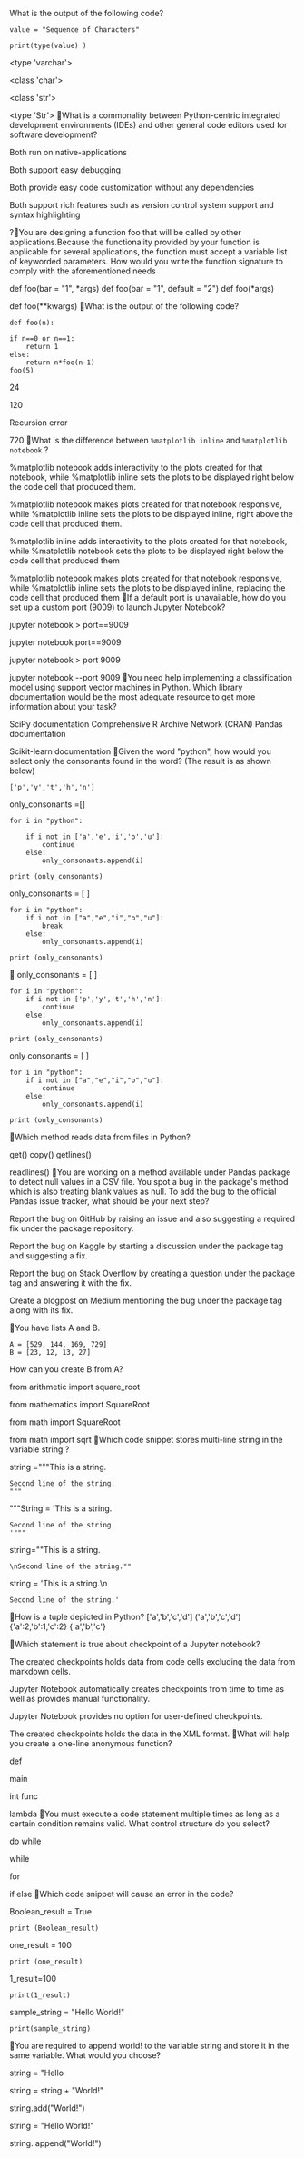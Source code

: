 What is the output of the following code?
```
value = "Sequence of Characters"

print(type(value) )
```
<type 'varchar'>

<class 'char'>

<class 'str'>

<type 'Str'>
What is a commonality between Python-centric integrated development environments (IDEs) and other general code editors used for software development?

Both run on native-applications

Both support easy debugging

Both provide easy code customization without any dependencies

Both support rich features such as version control system support and syntax highlighting

?You are designing a function foo that will be called by other applications.Because the functionality provided by your function is applicable for several applications, the function must accept a variable list of keyworded parameters. How would you write the function signature to comply with the aforementioned needs

def foo(bar = "1", *args)
def foo(bar = "1", default = "2")
def foo(*args)

def foo(**kwargs)
What is the output of the following code?
```
def foo(n):

if n==0 or n==1:
    return 1
else:
    return n*foo(n-1)
foo(5)
```
24

120

Recursion error

720
What is the difference between ```%matplotlib inline``` and ```%matplotlib notebook``` ?

%matplotlib notebook adds interactivity to the plots created for that notebook, while %matplotlib inline sets the plots to be displayed right below the code cell that produced them.

%matplotlib notebook makes plots created for that notebook responsive, while %matplotlib inline sets the plots to be displayed inline, right above the code cell that produced them.

%matplotlib inline adds interactivity to the plots created for that notebook, while %matplotlib notebook sets the plots to be displayed right below the code cell that produced them

%matplotlib notebook makes plots created for that notebook responsive, while %matplotlib inline sets the plots to be displayed inline, replacing the code cell that produced them
If a default port is unavailable, how do you set up a custom port (9009) to launch Jupyter Notebook?

jupyter notebook > port==9009

jupyter notebook port==9009

jupyter notebook > port 9009

jupyter notebook --port 9009
You need help implementing a classification model using support vector machines in Python. Which library documentation would be the most adequate resource to get more information about your task?

SciPy documentation
Comprehensive R Archive Network (CRAN)
Pandas documentation

Scikit-learn documentation
Given the word "python", how would you select only the consonants found in the word? (The result is as shown below)
```
['p','y','t','h','n']
```

only_consonants =[]

  
```
for i in "python":

    if i not in ['a','e','i','o','u']:
        continue
    else:
        only_consonants.append(i)

print (only_consonants)
```

only_consonants = [ ]
```
for i in "python":
    if i not in ["a","e","i","o","u"]:
        break
    else:
        only_consonants.append(i)

print (only_consonants)
```
 
only_consonants = [ ]
```
for i in "python":
    if i not in ['p','y','t','h','n']:
        continue
    else:
        only_consonants.append(i)

print (only_consonants)
```

only consonants = [ ]
```
for i in "python":
    if i not in ["a","e","i","o","u"]:
        continue
    else:
        only_consonants.append(i)

print (only_consonants)
```
Which method reads data from files in Python?

get()
copy()
getlines()

readlines()
You are working on a method available under Pandas package to detect null values in a CSV file. You spot a bug in the package's method which is also treating blank values as null. To add the bug to the official Pandas issue tracker, what should be your next step?

Report the bug on GitHub by raising an issue and also suggesting a required fix under the package repository.

Report the bug on Kaggle by starting a discussion under the package tag and suggesting a fix.

Report the bug on Stack Overflow by creating a question under the package tag and answering it with the fix.

Create a blogpost on Medium mentioning the bug under the package tag along with its fix.

You have lists A and B.
```
A = [529, 144, 169, 729]
B = [23, 12, 13, 27]
```
How can you create B from A?

from arithmetic import square_root

from mathematics import SquareRoot

from math import SquareRoot

from math import sqrt
Which code snippet stores multi-line string in the variable string ?

 

string ="""This is a string.
```
Second line of the string.
"""
```

"""String = 'This is a string.
```
Second line of the string.
'"""
```


string=""This is a string.
```
\nSecond line of the string.""
```

string = 'This is a string.\n
```
Second line of the string.'
```

How is a tuple depicted in Python?
['a','b','c','d']
('a','b','c','d')
{'a':2,'b':1,'c':2}
{'a','b','c'}


Which statement is true about checkpoint of a Jupyter notebook?

The created checkpoints holds data from code cells excluding the data from markdown cells.

Jupyter Notebook automatically creates checkpoints from time to time as well as provides manual functionality.

Jupyter Notebook provides no option for user-defined checkpoints.

The created checkpoints holds the data in the XML format.
What will help you create a one-line anonymous function?

def

main

int func

lambda
You must execute a code statement multiple times as long as a certain condition remains valid. What control structure do you select?

do while

while

for

if else
Which code snippet will cause an error in the code?

Boolean_result = True
```
print (Boolean_result)
```
one_result = 100
```
print (one_result)
```
1_result=100
```
print(1_result)
```

sample_string = "Hello World!"
```
print(sample_string)
```
You are required to append world! to the variable string and store it in the same variable. What would you choose?

string = "Hello

string = string + "World!"

string.add("World!")

string = "Hello World!"

string. append("World!")